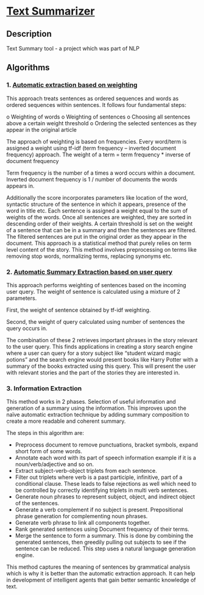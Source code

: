 # [Text Summarizer](https://en.wikipedia.org/wiki/Automatic_summarization)

## Description
Text Summary tool - a project which was part of NLP

## Algorithms

### 1.	[Automatic extraction based on weighting](http://research.nii.ac.jp/ntcir/workshop/OnlineProceedings3/NTCIR3-TSC-SekiY.pdf)
This approach treats sentences as ordered sequences and words as ordered sequences within sentences. It follows four fundamental steps:

o	Weighting of words
o	Weighting of sentences
o	Choosing all sentences above a certain weight threshold
o	Ordering the selected sentences as they appear in the original article

The approach of weighting is based on frequencies. Every word/term is assigned a weight using tf-idf (term frequency – inverted document frequency) approach. The weight of a term = term frequency * inverse of document frequency

Term frequency is the number of a times a word occurs within a document. 
Inverted document frequency is 1 / number of documents the words appears in.

Additionally the score incorporates parameters like location of the word, syntactic structure of the sentence in which it appears, presence of the word in title etc.
Each sentence is assigned a weight equal to the sum of weights of the words.
Once all sentences are weighted, they are sorted in descending order of their weights. A certain threshold is set on the weight of a sentence that can be in a summary and then the sentences are filtered.
The filtered sentences are put in the original order as they appear in the document. This approach is a statistical method that purely relies on term level content of the story. This method involves preprocessing on terms like removing stop words, normalizing terms, replacing synonyms etc.


### 2.	[Automatic Summary Extraction based on user query](http://ieeexplore.ieee.org/document/5270475/?reload=true)
This approach performs weighting of sentences based on the incoming user query. The weight of sentence is calculated using a mixture of 2 parameters. 

First, the weight of sentence obtained by tf-idf weighting. 

Second, the weight of query calculated using number of sentences the query occurs in. 

The combination of these 2 retrieves important phrases in the story relevant to the user query. This finds applications in creating a story search engine where a user can query for a story subject like “student wizard magic potions” and the search engine would present books like Harry Potter with a summary of the books extracted using this query. This will present the user with relevant stories and the part of the stories they are interested in.


### 3.	Information Extraction 
This method works in 2 phases. Selection of useful information and generation of a summary using the information. This improves upon the naïve automatic extraction technique by adding summary composition to create a more readable and coherent summary. 

The steps in this algorithm are:
-	Preprocess document to remove punctuations, bracket symbols, expand short form of some words.
-	Annotate each word with its part of speech information example if it is a noun/verb/adjective and so on.
-	Extract subject-verb-object triplets from each sentence.
-	Filter out triplets where verb is a past participle, infinitive, part of a conditional clause. These leads to false rejections as well which need to be controlled by correctly identifying triplets in multi verb sentences.
-	Generate noun phrases to represent subject, object, and indirect object of the sentences.
-	Generate a verb complement if no subject is present. Prepositional phrase generation for complementing noun phrases.
-	Generate verb phrase to link all components together.
-	Rank generated sentences using Document frequency of their terms.
-	Merge the sentence to form a summary. This is done by combining the generated sentences, then greedily pulling out subjects to see if the sentence can be reduced. This step uses a natural language generation engine.

This method captures the meaning of sentences by grammatical analysis which is why it is better than the automatic extraction approach. It can help in development of intelligent agents that gain better semantic knowledge of text.
